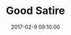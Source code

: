 ---
title: 'Good Satire'
date: '2017-02-9 09:10:00'
layout: post
fullview: false 
excerpt: There is no clear 
comments: true 
---